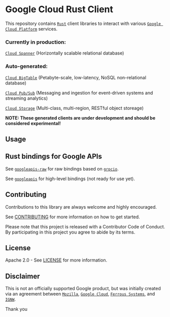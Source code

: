 # Google Cloud Rust Client

This repository contains [`Rust`](https://www.rust-lang.org/) client libraries to interact with various [`Google Cloud Platform`](https://cloud.google.com/) services.

### Currently in production:

[`Cloud Spanner`](https://cloud.google.com/spanner) (Horizontally scalable relational database)


### Auto-generated:

[`Cloud BigTable`](https://cloud.google.com/bigtable) (Petabyte-scale, low-latency, NoSQL non-relational database)

[`Cloud Pub/Sub`](https://cloud.google.com/pubsub) (Messaging and ingestion for event-driven systems and streaming analytics)

[`Cloud Storage`](https://cloud.google.com/storage) (Multi-class, multi-region, RESTful object storeage)


**NOTE: These generated clients are under development and should be considered
experimental!**


## Usage

## Rust bindings for Google APIs

See [`googleapis-raw`](google-cloud-rust-raw) for raw bindings based on
[`grpcio`](https://github.com/pingcap/grpc-rs).

See [`googleapis`](google-cloud-rust) for high-level bindings (not ready for use yet).

## Contributing

Contributions to this library are always welcome and highly encouraged.

See [CONTRIBUTING](CONTRIBUTING.md) for more information on how to get started.

Please note that this project is released with a Contributor Code of Conduct. By participating in this project you agree to abide by its terms.

## License

Apache 2.0 - See [LICENSE](LICENSE.md) for more information.

## Disclaimer

This is not an officially supported Google product, but was initially created via an agreement between [`Mozilla`](https://www.mozilla.org/), [`Google Cloud`](https://cloud.google.com/), [`Ferrous Systems`](https://ferrous-systems.com/), and [`IGNW`](https://www.ignw.io/).

Thank you

